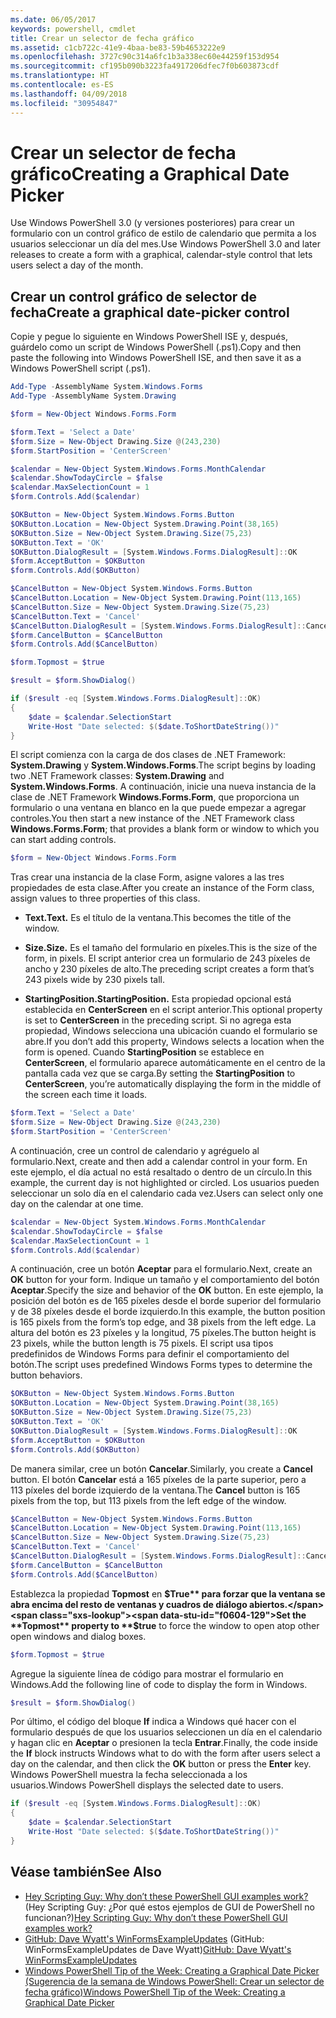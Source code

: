 ```yaml
---
ms.date: 06/05/2017
keywords: powershell, cmdlet
title: Crear un selector de fecha gráfico
ms.assetid: c1cb722c-41e9-4baa-be83-59b4653222e9
ms.openlocfilehash: 3727c90c314a6fc1b3a338ec60e44259f153d954
ms.sourcegitcommit: cf195b090b3223fa4917206dfec7f0b603873cdf
ms.translationtype: HT
ms.contentlocale: es-ES
ms.lasthandoff: 04/09/2018
ms.locfileid: "30954847"
---
```

# <a name="creating-a-graphical-date-picker"></a><span data-ttu-id="f0604-103">Crear un selector de fecha gráfico</span><span class="sxs-lookup"><span data-stu-id="f0604-103">Creating a Graphical Date Picker</span></span>

<span data-ttu-id="f0604-104">Use Windows PowerShell 3.0 (y versiones posteriores) para crear un formulario con un control gráfico de estilo de calendario que permita a los usuarios seleccionar un día del mes.</span><span class="sxs-lookup"><span data-stu-id="f0604-104">Use Windows PowerShell 3.0 and later releases to create a form with a graphical, calendar-style control that lets users select a day of the month.</span></span>

## <a name="create-a-graphical-date-picker-control"></a><span data-ttu-id="f0604-105">Crear un control gráfico de selector de fecha</span><span class="sxs-lookup"><span data-stu-id="f0604-105">Create a graphical date-picker control</span></span>

<span data-ttu-id="f0604-106">Copie y pegue lo siguiente en Windows PowerShell ISE y, después, guárdelo como un script de Windows PowerShell (.ps1).</span><span class="sxs-lookup"><span data-stu-id="f0604-106">Copy and then paste the following into Windows PowerShell ISE, and then save it as a Windows PowerShell script (.ps1).</span></span>

```powershell
Add-Type -AssemblyName System.Windows.Forms
Add-Type -AssemblyName System.Drawing

$form = New-Object Windows.Forms.Form

$form.Text = 'Select a Date'
$form.Size = New-Object Drawing.Size @(243,230)
$form.StartPosition = 'CenterScreen'

$calendar = New-Object System.Windows.Forms.MonthCalendar
$calendar.ShowTodayCircle = $false
$calendar.MaxSelectionCount = 1
$form.Controls.Add($calendar)

$OKButton = New-Object System.Windows.Forms.Button
$OKButton.Location = New-Object System.Drawing.Point(38,165)
$OKButton.Size = New-Object System.Drawing.Size(75,23)
$OKButton.Text = 'OK'
$OKButton.DialogResult = [System.Windows.Forms.DialogResult]::OK
$form.AcceptButton = $OKButton
$form.Controls.Add($OKButton)

$CancelButton = New-Object System.Windows.Forms.Button
$CancelButton.Location = New-Object System.Drawing.Point(113,165)
$CancelButton.Size = New-Object System.Drawing.Size(75,23)
$CancelButton.Text = 'Cancel'
$CancelButton.DialogResult = [System.Windows.Forms.DialogResult]::Cancel
$form.CancelButton = $CancelButton
$form.Controls.Add($CancelButton)

$form.Topmost = $true

$result = $form.ShowDialog()

if ($result -eq [System.Windows.Forms.DialogResult]::OK)
{
    $date = $calendar.SelectionStart
    Write-Host "Date selected: $($date.ToShortDateString())"
}
```

<span data-ttu-id="f0604-107">El script comienza con la carga de dos clases de .NET Framework: **System.Drawing** y **System.Windows.Forms**.</span><span class="sxs-lookup"><span data-stu-id="f0604-107">The script begins by loading two .NET Framework classes: **System.Drawing** and **System.Windows.Forms**.</span></span> <span data-ttu-id="f0604-108">A continuación, inicie una nueva instancia de la clase de .NET Framework **Windows.Forms.Form**, que proporciona un formulario o una ventana en blanco en la que puede empezar a agregar controles.</span><span class="sxs-lookup"><span data-stu-id="f0604-108">You then start a new instance of the .NET Framework class **Windows.Forms.Form**; that provides a blank form or window to which you can start adding controls.</span></span>

```powershell
$form = New-Object Windows.Forms.Form
```

<span data-ttu-id="f0604-109">Tras crear una instancia de la clase Form, asigne valores a las tres propiedades de esta clase.</span><span class="sxs-lookup"><span data-stu-id="f0604-109">After you create an instance of the Form class, assign values to three properties of this class.</span></span>

- <span data-ttu-id="f0604-110">**Text.**</span><span class="sxs-lookup"><span data-stu-id="f0604-110">**Text.**</span></span> <span data-ttu-id="f0604-111">Es el título de la ventana.</span><span class="sxs-lookup"><span data-stu-id="f0604-111">This becomes the title of the window.</span></span>

- <span data-ttu-id="f0604-112">**Size.**</span><span class="sxs-lookup"><span data-stu-id="f0604-112">**Size.**</span></span> <span data-ttu-id="f0604-113">Es el tamaño del formulario en píxeles.</span><span class="sxs-lookup"><span data-stu-id="f0604-113">This is the size of the form, in pixels.</span></span> <span data-ttu-id="f0604-114">El script anterior crea un formulario de 243 píxeles de ancho y 230 píxeles de alto.</span><span class="sxs-lookup"><span data-stu-id="f0604-114">The preceding script creates a form that’s 243 pixels wide by 230 pixels tall.</span></span>

- <span data-ttu-id="f0604-115">**StartingPosition.**</span><span class="sxs-lookup"><span data-stu-id="f0604-115">**StartingPosition.**</span></span> <span data-ttu-id="f0604-116">Esta propiedad opcional está establecida en **CenterScreen** en el script anterior.</span><span class="sxs-lookup"><span data-stu-id="f0604-116">This optional property is set to **CenterScreen** in the preceding script.</span></span> <span data-ttu-id="f0604-117">Si no agrega esta propiedad, Windows selecciona una ubicación cuando el formulario se abre.</span><span class="sxs-lookup"><span data-stu-id="f0604-117">If you don’t add this property, Windows selects a location when the form is opened.</span></span> <span data-ttu-id="f0604-118">Cuando **StartingPosition** se establece en **CenterScreen**, el formulario aparece automáticamente en el centro de la pantalla cada vez que se carga.</span><span class="sxs-lookup"><span data-stu-id="f0604-118">By setting the **StartingPosition** to **CenterScreen**, you’re automatically displaying the form in the middle of the screen each time it loads.</span></span>

```powershell
$form.Text = 'Select a Date'
$form.Size = New-Object Drawing.Size @(243,230)
$form.StartPosition = 'CenterScreen'
```

<span data-ttu-id="f0604-119">A continuación, cree un control de calendario y agréguelo al formulario.</span><span class="sxs-lookup"><span data-stu-id="f0604-119">Next, create and then add a calendar control in your form.</span></span> <span data-ttu-id="f0604-120">En este ejemplo, el día actual no está resaltado o dentro de un círculo.</span><span class="sxs-lookup"><span data-stu-id="f0604-120">In this example, the current day is not highlighted or circled.</span></span> <span data-ttu-id="f0604-121">Los usuarios pueden seleccionar un solo día en el calendario cada vez.</span><span class="sxs-lookup"><span data-stu-id="f0604-121">Users can select only one day on the calendar at one time.</span></span>

```powershell
$calendar = New-Object System.Windows.Forms.MonthCalendar
$calendar.ShowTodayCircle = $false
$calendar.MaxSelectionCount = 1
$form.Controls.Add($calendar)
```

<span data-ttu-id="f0604-122">A continuación, cree un botón **Aceptar** para el formulario.</span><span class="sxs-lookup"><span data-stu-id="f0604-122">Next, create an **OK** button for your form.</span></span> <span data-ttu-id="f0604-123">Indique un tamaño y el comportamiento del botón **Aceptar**.</span><span class="sxs-lookup"><span data-stu-id="f0604-123">Specify the size and behavior of the **OK** button.</span></span> <span data-ttu-id="f0604-124">En este ejemplo, la posición del botón es de 165 píxeles desde el borde superior del formulario y de 38 píxeles desde el borde izquierdo.</span><span class="sxs-lookup"><span data-stu-id="f0604-124">In this example, the button position is 165 pixels from the form’s top edge, and 38 pixels from the left edge.</span></span> <span data-ttu-id="f0604-125">La altura del botón es 23 píxeles y la longitud, 75 píxeles.</span><span class="sxs-lookup"><span data-stu-id="f0604-125">The button height is 23 pixels, while the button length is 75 pixels.</span></span> <span data-ttu-id="f0604-126">El script usa tipos predefinidos de Windows Forms para definir el comportamiento del botón.</span><span class="sxs-lookup"><span data-stu-id="f0604-126">The script uses predefined Windows Forms types to determine the button behaviors.</span></span>

```powershell
$OKButton = New-Object System.Windows.Forms.Button
$OKButton.Location = New-Object System.Drawing.Point(38,165)
$OKButton.Size = New-Object System.Drawing.Size(75,23)
$OKButton.Text = 'OK'
$OKButton.DialogResult = [System.Windows.Forms.DialogResult]::OK
$form.AcceptButton = $OKButton
$form.Controls.Add($OKButton)
```

<span data-ttu-id="f0604-127">De manera similar, cree un botón **Cancelar**.</span><span class="sxs-lookup"><span data-stu-id="f0604-127">Similarly, you create a **Cancel** button.</span></span> <span data-ttu-id="f0604-128">El botón **Cancelar** está a 165 píxeles de la parte superior, pero a 113 píxeles del borde izquierdo de la ventana.</span><span class="sxs-lookup"><span data-stu-id="f0604-128">The **Cancel** button is 165 pixels from the top, but 113 pixels from the left edge of the window.</span></span>

```powershell
$CancelButton = New-Object System.Windows.Forms.Button
$CancelButton.Location = New-Object System.Drawing.Point(113,165)
$CancelButton.Size = New-Object System.Drawing.Size(75,23)
$CancelButton.Text = 'Cancel'
$CancelButton.DialogResult = [System.Windows.Forms.DialogResult]::Cancel
$form.CancelButton = $CancelButton
$form.Controls.Add($CancelButton)
```

<span data-ttu-id="f0604-129">Establezca la propiedad **Topmost** en **$True** para forzar que la ventana se abra encima del resto de ventanas y cuadros de diálogo abiertos.</span><span class="sxs-lookup"><span data-stu-id="f0604-129">Set the **Topmost** property to **$true** to force the window to open atop other open windows and dialog boxes.</span></span>

```powershell
$form.Topmost = $true
```

<span data-ttu-id="f0604-130">Agregue la siguiente línea de código para mostrar el formulario en Windows.</span><span class="sxs-lookup"><span data-stu-id="f0604-130">Add the following line of code to display the form in Windows.</span></span>

```powershell
$result = $form.ShowDialog()
```

<span data-ttu-id="f0604-131">Por último, el código del bloque **If** indica a Windows qué hacer con el formulario después de que los usuarios seleccionen un día en el calendario y hagan clic en **Aceptar** o presionen la tecla **Entrar**.</span><span class="sxs-lookup"><span data-stu-id="f0604-131">Finally, the code inside the **If** block instructs Windows what to do with the form after users select a day on the calendar, and then click the **OK** button or press the **Enter** key.</span></span> <span data-ttu-id="f0604-132">Windows PowerShell muestra la fecha seleccionada a los usuarios.</span><span class="sxs-lookup"><span data-stu-id="f0604-132">Windows PowerShell displays the selected date to users.</span></span>

```powershell
if ($result -eq [System.Windows.Forms.DialogResult]::OK)
{
    $date = $calendar.SelectionStart
    Write-Host "Date selected: $($date.ToShortDateString())"
}
```

## <a name="see-also"></a><span data-ttu-id="f0604-133">Véase también</span><span class="sxs-lookup"><span data-stu-id="f0604-133">See Also</span></span>

- <span data-ttu-id="f0604-134">[Hey Scripting Guy: Why don’t these PowerShell GUI examples work?](http://go.microsoft.com/fwlink/?LinkId=506644) (Hey Scripting Guy: ¿Por qué estos ejemplos de GUI de PowerShell no funcionan?)</span><span class="sxs-lookup"><span data-stu-id="f0604-134">[Hey Scripting Guy:  Why don’t these PowerShell GUI examples work?](http://go.microsoft.com/fwlink/?LinkId=506644)</span></span>
- <span data-ttu-id="f0604-135">[GitHub: Dave Wyatt's WinFormsExampleUpdates](https://github.com/dlwyatt/WinFormsExampleUpdates) (GitHub: WinFormsExampleUpdates de Dave Wyatt)</span><span class="sxs-lookup"><span data-stu-id="f0604-135">[GitHub: Dave Wyatt's WinFormsExampleUpdates](https://github.com/dlwyatt/WinFormsExampleUpdates)</span></span>
- [<span data-ttu-id="f0604-136">Windows PowerShell Tip of the Week: Creating a Graphical Date Picker (Sugerencia de la semana de Windows PowerShell: Crear un selector de fecha gráfico)</span><span class="sxs-lookup"><span data-stu-id="f0604-136">Windows PowerShell Tip of the Week:  Creating a Graphical Date Picker</span></span>](http://technet.microsoft.com/library/ff730942.aspx)